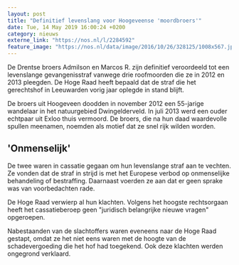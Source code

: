 ```yaml
---
layout: post
title: "Definitief levenslang voor Hoogeveense 'moordbroers'"
date: Tue, 14 May 2019 16:00:24 +0200
category: nieuws
externe_link: "https://nos.nl/l/2284592"
feature_image: "https://nos.nl/data/image/2016/10/26/328125/1008x567.jpg"
---
```


<p>De Drentse broers Admilson en Marcos R. zijn definitief veroordeeld tot een levenslange gevangenisstraf vanwege drie roofmoorden die ze in 2012 en 2013 pleegden. De Hoge Raad heeft bepaald dat de straf die het gerechtshof in Leeuwarden vorig jaar oplegde in stand blijft.</p>
<p>De broers uit Hoogeveen doodden in november 2012 een 55-jarige wandelaar in het natuurgebied Dwingelderveld. In juli 2013 werd een ouder echtpaar uit Exloo thuis vermoord. De broers, die na hun daad waardevolle spullen meenamen, noemden als motief dat ze snel rijk wilden worden.</p>
<h2>'Onmenselijk'</h2>
<p>De twee waren in cassatie gegaan om hun levenslange straf aan te vechten. Ze vonden dat de straf in strijd is met het Europese verbod op onmenselijke behandeling of bestraffing. Daarnaast voerden ze aan dat er geen sprake was van voorbedachten rade.</p>
<p>De Hoge Raad verwierp al hun klachten. Volgens het hoogste rechtsorgaan heeft het cassatieberoep geen "juridisch belangrijke nieuwe vragen" opgeroepen.</p>
<p>Nabestaanden van de slachtoffers waren eveneens naar de Hoge Raad gestapt, omdat ze het niet eens waren met de hoogte van de schadevergoeding die het hof had toegekend. Ook deze klachten werden ongegrond verklaard.</p>
